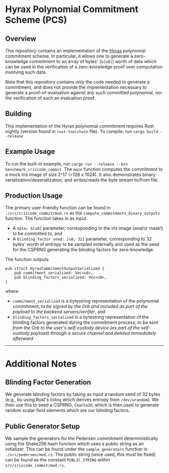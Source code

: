 # Hyrax Polynomial Commitment Scheme (PCS)

## Overview
This repository contains an implementation of the [Hyrax](https://eprint.iacr.org/2017/1132) polynomial commitment scheme. In particular, it allows one to generate a zero-knowledge commitment to an array of bytes' (`&[u8]`) worth of data which can be used in the verification of a zero-knowledge proof over computation involving such data. 

Note that this repository contains _only_ the code needed to generate a commitment, and does not provide the implementation necessary to generate a proof-of-evaluation against any such committed polynomial, nor the verification of such an evaluation proof.

## Building
This implementation of the Hyrax polynomial commitment requires Rust nightly (version found in `rust-toolchain` file). To compile, run
`cargo build --release`

## Example Usage
To run the built-in example, run `cargo run --release --bin benchmark_iriscode_commit`. The `main` function computes the commitment to a mock iris image of size 2^17 (=128 x 1024). It also demonstrates binary serialization/deserialization, and writes/reads the byte stream to/from file.

## Production Usage
The primary user-friendly function can be found in `./src/iriscode_commit/mod.rs` as the `compute_commitments_binary_outputs` function. The function takes in as input
* A `data: &[u8]` parameter, corresponding to the iris image (and/or mask!) to be committed to, and
* A `blinding_factor_seed: [u8; 32]` parameter, corresponding to 32 bytes' worth of entropy to be sampled externally and used as the seed for the CSPRNG generating the blinding factors for zero-knowledge.

The function outputs
```
pub struct HyraxCommitmentOutputSerialized {
    pub commitment_serialized: Vec<u8>,
    pub blinding_factors_serialized: Vec<u8>,
}
```
where
* `commitment_serialized` is a bytestring representation of the polynomial commitment, *to be signed by the Orb and included as part of the payload to the backend servers/verifier*, and
* `blinding_factors_serialized` is a bytestring representation of the blinding factors generated during the commitment process, *to be sent from the Orb to the user's self-custody device (as part of the self-custody payload) through a secure channel and deleted immediately afterward*

---

# Additional Notes

## Blinding Factor Generation
We generate blinding factors by taking as input a random seed of 32 bytes (e.g., by using Rust's `OsRng` which derives entropy from `/dev/urandom`). We then use this to seed a CSPRNG, `ChaCha20`, which is then used to generate random scalar field elements which are our blinding factors.

## Public Generator Setup
We sample the generators for the Pedersen commitment deterministically using the Shake256 hash function which uses a public string as an initializer. This can be found under the `sample_generators` function in `./src/pedersen/mod.rs`. The public string (once used, this _must_ be fixed) can be found as the constant `PUBLIC_STRING` within `src/iriscode_commit/mod.rs`. 
